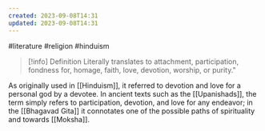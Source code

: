 ```yaml
---
created: 2023-09-08T14:31
updated: 2023-09-08T14:31
---
```

#literature #religion #hinduism 

>[!info] Definition
>Literally translates to attachment, participation, fondness for, homage, faith, love, devotion, worship, or purity."

As originally used in [[Hinduism]], it referred to devotion and love for a personal god by a devotee. In ancient texts such as the [[Upanishads]], the term simply refers to participation, devotion, and love for any endeavor; in the [[Bhagavad Gita]] it connotates one of the possible paths of spirituality and towards [[Moksha]].